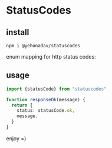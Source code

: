 # StatusCodes

## install

```
npm i @yehonadav/statuscodes
```

enum mapping for http status codes: 

## usage

```typescript
import {statusCode} from "statuscodes"

function responseOk(message) {
  return {
    status: statusCode.ok,
    message,
  }
}
```

enjoy =)  
